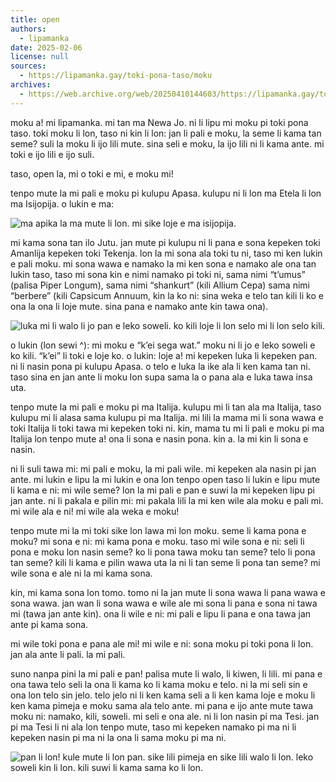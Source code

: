```yaml
---
title: open
authors:
  - lipamanka
date: 2025-02-06
license: null
sources:
  - https://lipamanka.gay/toki-pona-taso/moku
archives:
  - https://web.archive.org/web/20250410144603/https://lipamanka.gay/toki-pona-taso/moku
---
```


moku a! mi lipamanka. mi tan ma Newa Jo. ni li lipu mi moku pi toki pona taso. toki moku li lon, taso ni kin li lon: jan li pali e moku, la seme li kama tan seme? suli la moku li ijo lili mute. sina seli e moku, la ijo lili ni li kama ante. mi toki e ijo lili e ijo suli.

taso, open la, mi o toki e mi, e moku mi!

tenpo mute la mi pali e moku pi kulupu Apasa. kulupu ni li lon ma Etela li lon ma Isijopija. o lukin e ma:

![ma apika la ma mute li lon. mi sike loje e ma isijopija.](https://lipamanka.gay/images/apasa.png)

mi kama sona tan ilo Jutu. jan mute pi kulupu ni li pana e sona kepeken toki Amanlija kepeken toki Tekenja. lon la mi sona ala toki tu ni, taso mi ken lukin e pali moku. mi sona wawa e namako la mi ken sona e namako ale ona tan lukin taso, taso mi sona kin e nimi namako pi toki ni, sama nimi “t’umus” (palisa Piper Longum), sama nimi “shankurt” (kili Allium Cepa) sama nimi “berbere” (kili Capsicum Annuum, kin la ko ni: sina weka e telo tan kili li ko e ona la ona li loje mute. sina pana e namako ante kin tawa ona).

![luka mi li walo li jo pan e leko soweli. ko kili loje li lon selo mi li lon selo kili.](https://lipamanka.gay/images/sega-wat.jpeg)

o lukin (lon sewi ^): mi moku e “k’ei sega wat.” moku ni li jo e leko soweli e ko kili. “k’ei” li toki e loje ko. o lukin: loje a! mi kepeken luka li kepeken pan. ni li nasin pona pi kulupu Apasa. o telo e luka la ike ala li ken kama tan ni. taso sina en jan ante li moku lon supa sama la o pana ala e luka tawa insa uta.

tenpo mute la mi pali e moku pi ma Italija. kulupu mi li tan ala ma Italija, taso kulupu mi li alasa sama kulupu pi ma Italija. mi lili la mama mi li sona wawa e toki Italija li toki tawa mi kepeken toki ni. kin, mama tu mi li pali e moku pi ma Italija lon tenpo mute a! ona li sona e nasin pona. kin a. la mi kin li sona e nasin.

ni li suli tawa mi: mi pali e moku, la mi pali wile. mi kepeken ala nasin pi jan ante. mi lukin e lipu la mi lukin e ona lon tenpo open taso li lukin e lipu mute li kama e ni: mi wile seme? lon la mi pali e pan e suwi la mi kepeken lipu pi jan ante. ni li pakala e pilin mi: mi pakala lili la mi ken wile ala moku e pali mi. mi wile ala e ni! mi wile ala weka e moku!

tenpo mute mi la mi toki sike lon lawa mi lon moku. seme li kama pona e moku? mi sona e ni: mi kama pona e moku. taso mi wile sona e ni: seli li pona e moku lon nasin seme? ko li pona tawa moku tan seme? telo li pona tan seme? kili li kama e pilin wawa uta la ni li tan seme li pona tan seme? mi wile sona e ale ni la mi kama sona.

kin, mi kama sona lon tomo. tomo ni la jan mute li sona wawa li pana wawa e sona wawa. jan wan li sona wawa e wile ale mi sona li pana e sona ni tawa mi (tawa jan ante kin). ona li wile e ni: mi pali e lipu li pana e ona tawa jan ante pi kama sona.

mi wile toki pona e pana ale mi! mi wile e ni: sona moku pi toki pona li lon. jan ala ante li pali. la mi pali.

suno nanpa pini la mi pali e pan! palisa mute li walo, li kiwen, li lili. mi pana e ona tawa telo seli la ona li kama ko li kama moku e telo. ni la mi seli sin e ona lon telo sin jelo. telo jelo ni li ken kama seli a li ken kama loje e moku li ken kama pimeja e moku sama ala telo ante. mi pana e ijo ante mute tawa moku ni: namako, kili, soweli. mi seli e ona ale. ni li lon nasin pi ma Tesi. jan pi ma Tesi li ni ala lon tenpo mute, taso mi kepeken namako pi ma ni li kepeken nasin pi ma ni la ona li sama moku pi ma ni.

![pan li lon! kule mute li lon pan. sike lili pimeja en sike lili walo li lon. leko soweli kin li lon. kili suwi li kama sama ko li lon.](https://lipamanka.gay/images/desi-fried-rice.jpeg)